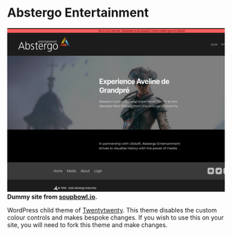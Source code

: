 # Abstergo Entertainment
![Theme Screenshot](/screenshot.png?raw=true "Theme Screenshot")
**Dummy site from [soupbowl.io](https://www.soupbowl.io).**

WordPress child theme of [Twentytwenty](https://wordpress.org/themes/twentytwenty/). This theme disables the custom colour controls and makes bespoke changes. If you wish to use this on your site, you will need to fork this theme and make changes.
